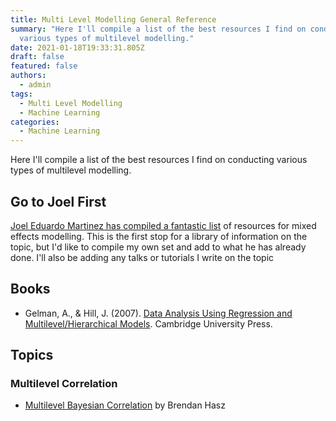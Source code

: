 ```yaml
---
title: Multi Level Modelling General Reference
summary: "Here I'll compile a list of the best resources I find on conducting
  various types of multilevel modelling."
date: 2021-01-18T19:33:31.805Z
draft: false
featured: false
authors:
  - admin
tags:
  - Multi Level Modelling
  - Machine Learning
categories:
  - Machine Learning
---
```


Here I'll compile a list of the best resources I find on conducting various types of multilevel modelling.

## Go to Joel First

[Joel Eduardo Martinez has compiled a fantastic list](https://joelemartinez.com/2015/07/14/mixed-effect-models/) of resources for mixed effects modelling. This is the first stop for a library of information on the topic, but I'd like to compile my own set and add to what he has already done. I'll also be adding any talks or tutorials I write on the topic

## Books

* Gelman, A., & Hill, J. (2007). [Data Analysis Using Regression and Multilevel/Hierarchical Models](https://www.abebooks.co.uk/servlet/BookSearchPL?an=Gelman&kn=Multilevel%2C+hierarchical&pn=Cambridge&tn=Data+Analysis+Using+Regression+and+Multilevel&xpod=on). Cambridge University Press.

## Topics

### Multilevel Correlation

* [Multilevel Bayesian Correlation](https://brendanhasz.github.io/2018/06/27/bayesian-correlations.html) by Brendan Hasz


